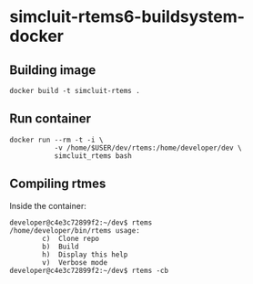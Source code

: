 # simcluit-rtems6-buildsystem-docker

## Building image

```console
docker build -t simcluit-rtems .
```

## Run container

```console
docker run --rm -t -i \
           -v /home/$USER/dev/rtems:/home/developer/dev \
           simcluit_rtems bash
```

## Compiling rtmes

Inside the container:

```console
developer@c4e3c72899f2:~/dev$ rtems
/home/developer/bin/rtems usage:
        c)  Clone repo
        b)  Build
        h)  Display this help
        v)  Verbose mode
developer@c4e3c72899f2:~/dev$ rtems -cb
```

